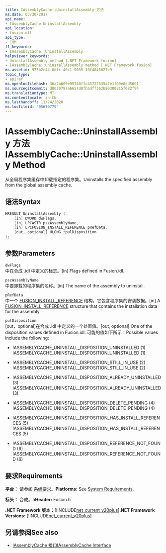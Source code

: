 ```yaml
---
title: IAssemblyCache::UninstallAssembly 方法
ms.date: 03/30/2017
api_name:
- IAssemblyCache.UninstallAssembly
api_location:
- fusion.dll
api_type:
- COM
f1_keywords:
- IAssemblyCache::UninstallAssembly
helpviewer_keywords:
- UninstallAssembly method [.NET Framework fusion]
- IAssemblyCache::UninstallAssembly method [.NET Framework fusion]
ms.assetid: 973b2c44-8dfc-40c1-9035-10f4846627e9
topic_type:
- apiref
ms.openlocfilehash: 36a2a609e95740ffc45722635a7e1f09e0ed5601
ms.sourcegitcommit: d8020797a6657d0fbbdff362b80300815f682f94
ms.translationtype: MT
ms.contentlocale: zh-CN
ms.lasthandoff: 11/24/2020
ms.locfileid: "95670779"
---
```

# <a name="iassemblycacheuninstallassembly-method"></a><span data-ttu-id="81773-102">IAssemblyCache::UninstallAssembly 方法</span><span class="sxs-lookup"><span data-stu-id="81773-102">IAssemblyCache::UninstallAssembly Method</span></span>

<span data-ttu-id="81773-103">从全局程序集缓存中卸载指定的程序集。</span><span class="sxs-lookup"><span data-stu-id="81773-103">Uninstalls the specified assembly from the global assembly cache.</span></span>  
  
## <a name="syntax"></a><span data-ttu-id="81773-104">语法</span><span class="sxs-lookup"><span data-stu-id="81773-104">Syntax</span></span>  
  
```cpp  
HRESULT UninstallAssembly (  
    [in] DWORD dwFlags,  
    [in] LPCWSTR pszAssemblyName,  
    [in] LPCFUSION_INSTALL_REFERENCE pRefData,  
    [out, optional] ULONG *pulDisposition  
);  
```  
  
## <a name="parameters"></a><span data-ttu-id="81773-105">参数</span><span class="sxs-lookup"><span data-stu-id="81773-105">Parameters</span></span>  

 `dwFlags`  
 <span data-ttu-id="81773-106">中在合成 .idl 中定义的标志。</span><span class="sxs-lookup"><span data-stu-id="81773-106">[in] Flags defined in Fusion.idl.</span></span>  
  
 `pszAssemblyName`  
 <span data-ttu-id="81773-107">中要卸载的程序集的名称。</span><span class="sxs-lookup"><span data-stu-id="81773-107">[in] The name of the assembly to uninstall.</span></span>  
  
 `pRefData`  
 <span data-ttu-id="81773-108">中一个 [FUSION_INSTALL_REFERENCE](fusion-install-reference-structure.md) 结构，它包含程序集的安装数据。</span><span class="sxs-lookup"><span data-stu-id="81773-108">[in] A [FUSION_INSTALL_REFERENCE](fusion-install-reference-structure.md) structure that contains the installation data for the assembly.</span></span>  
  
 `pulDisposition`  
 <span data-ttu-id="81773-109">[out，optional]在合成 .idl 中定义的一个处置值。</span><span class="sxs-lookup"><span data-stu-id="81773-109">[out, optional] One of the disposition values defined in Fusion.idl.</span></span> <span data-ttu-id="81773-110">可能的值如下所示：</span><span class="sxs-lookup"><span data-stu-id="81773-110">Possible values include the following:</span></span>  
  
- <span data-ttu-id="81773-111">IASSEMBLYCACHE_UNINSTALL_DISPOSITION_UNINSTALLED (1) </span><span class="sxs-lookup"><span data-stu-id="81773-111">IASSEMBLYCACHE_UNINSTALL_DISPOSITION_UNINSTALLED (1)</span></span>  
  
- <span data-ttu-id="81773-112">IASSEMBLYCACHE_UNINSTALL_DISPOSITION_STILL_IN_USE (2) </span><span class="sxs-lookup"><span data-stu-id="81773-112">IASSEMBLYCACHE_UNINSTALL_DISPOSITION_STILL_IN_USE (2)</span></span>  
  
- <span data-ttu-id="81773-113">IASSEMBLYCACHE_UNINSTALL_DISPOSITION_ALREADY_UNINSTALLED (3) </span><span class="sxs-lookup"><span data-stu-id="81773-113">IASSEMBLYCACHE_UNINSTALL_DISPOSITION_ALREADY_UNINSTALLED (3)</span></span>  
  
- <span data-ttu-id="81773-114">IASSEMBLYCACHE_UNINSTALL_DISPOSITION_DELETE_PENDING (4) </span><span class="sxs-lookup"><span data-stu-id="81773-114">IASSEMBLYCACHE_UNINSTALL_DISPOSITION_DELETE_PENDING (4)</span></span>  
  
- <span data-ttu-id="81773-115">IASSEMBLYCACHE_UNINSTALL_DISPOSITION_HAS_INSTALL_REFERENCES (5) </span><span class="sxs-lookup"><span data-stu-id="81773-115">IASSEMBLYCACHE_UNINSTALL_DISPOSITION_HAS_INSTALL_REFERENCES (5)</span></span>  
  
- <span data-ttu-id="81773-116">IASSEMBLYCACHE_UNINSTALL_DISPOSITION_REFERENCE_NOT_FOUND (6) </span><span class="sxs-lookup"><span data-stu-id="81773-116">IASSEMBLYCACHE_UNINSTALL_DISPOSITION_REFERENCE_NOT_FOUND (6)</span></span>  
  
## <a name="requirements"></a><span data-ttu-id="81773-117">要求</span><span class="sxs-lookup"><span data-stu-id="81773-117">Requirements</span></span>  

 <span data-ttu-id="81773-118">**平台：** 请参阅 [系统要求](../../get-started/system-requirements.md)。</span><span class="sxs-lookup"><span data-stu-id="81773-118">**Platforms:** See [System Requirements](../../get-started/system-requirements.md).</span></span>  
  
 <span data-ttu-id="81773-119">**标头：** 合成。h</span><span class="sxs-lookup"><span data-stu-id="81773-119">**Header:** Fusion.h</span></span>  
  
 <span data-ttu-id="81773-120">**.NET Framework 版本：**[!INCLUDE[net_current_v20plus](../../../../includes/net-current-v20plus-md.md)]</span><span class="sxs-lookup"><span data-stu-id="81773-120">**.NET Framework Versions:** [!INCLUDE[net_current_v20plus](../../../../includes/net-current-v20plus-md.md)]</span></span>  
  
## <a name="see-also"></a><span data-ttu-id="81773-121">另请参阅</span><span class="sxs-lookup"><span data-stu-id="81773-121">See also</span></span>

- [<span data-ttu-id="81773-122">IAssemblyCache 接口</span><span class="sxs-lookup"><span data-stu-id="81773-122">IAssemblyCache Interface</span></span>](iassemblycache-interface.md)
